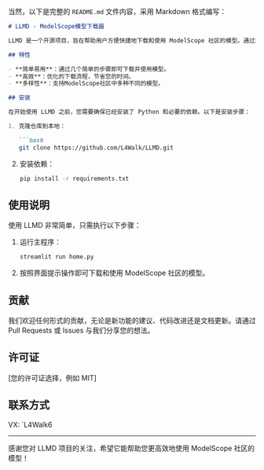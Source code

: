 当然，以下是完整的 `README.md` 文件内容，采用 Markdown 格式编写：

```markdown
# LLMD - ModelScope模型下载器

LLMD 是一个开源项目，旨在帮助用户方便快捷地下载和使用 ModelScope 社区的模型。通过这个工具，用户可以轻松地获取到各种先进的机器学习模型，并在自己的项目中应用。

## 特性

- **简单易用**：通过几个简单的步骤即可下载并使用模型。
- **高效**：优化的下载流程，节省您的时间。
- **多样性**：支持ModelScope社区中多种不同的模型。

## 安装

在开始使用 LLMD 之前，您需要确保已经安装了 Python 和必要的依赖。以下是安装步骤：

1. 克隆仓库到本地：

   ```bash
   git clone https://github.com/L4Walk/LLMD.git
   ```

2. 安装依赖：

   ```bash
   pip install -r requirements.txt
   ```

## 使用说明

使用 LLMD 非常简单，只需执行以下步骤：

1. 运行主程序：

   ```bash
   streamlit run home.py
   ```

2. 按照界面提示操作即可下载和使用 ModelScope 社区的模型。

## 贡献

我们欢迎任何形式的贡献，无论是新功能的建议、代码改进还是文档更新。请通过 Pull Requests 或 Issues 与我们分享您的想法。

## 许可证

[您的许可证选择，例如 MIT]

## 联系方式

VX: `L4Walk6

---

感谢您对 LLMD 项目的关注，希望它能帮助您更高效地使用 ModelScope 社区的模型！
```

